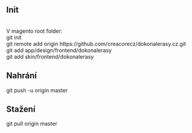 <h2>Init</h2>
<br />V magento root folder:
<br />git init
<br />git remote add origin https://github.com/creacorecz/dokonalerasy.cz.git
<br />git add app/design/frontend/dokonalerasy
<br />git add skin/frontend/dokonalerasy
<h2>Nahrání</h2>
git push -u origin master
<h2>Stažení</h2>
git pull origin master
